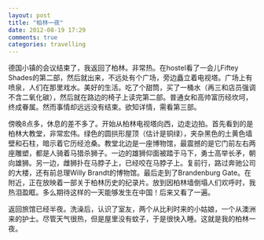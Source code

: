 ```yaml
---
layout: post
title: "柏林一夜"
date: 2012-08-19 17:29
comments: true
categories: travelling
---
```

德国小镇的会议结束了，我返回了柏林。非常热。在hostel看了一会儿Fiftey Shades的第二部，然后就出来，不远处有个广场，旁边矗立着电视塔。广场上有喷泉，人们在那里戏水。美好的生活。吃了个甜筒，买了一桶水（再三和店员强调不含二氧化碳），然后就在路边的椅子上读完第二部。普通女和高帅富历经坎坷，终成眷属。然而事情却远远没有结束。欲知详情，需看第三部。

傍晚8点多，休息的差不多了。开始从柏林电视塔向西，边走边拍。首先看到的是柏林大教堂，非常宏伟。绿色的圆拱形屋顶（估计是铜绿），夹杂黑色的土黄色墙壁和石柱，暗示着它历经沧桑。教堂北边是一座博物馆，最震撼的是它门前左右两座雕塑，都是人骑着马猎杀狮子。一边的雄狮仰面被踏于马下，勇士高举长矛，朝向雄狮。另一边，雌狮扑在马脖子上，已经咬在马脖子上。复前行，路过奔驰公司的大楼，还有前总理Willy Brandt的博物馆。最后走到了Brandenburg Gate。在附近，正在放映着一部关于柏林历史的纪录片。放到因柏林墙倒塌人们欢呼时，我热泪盈眶。多么期待这样的一天能够发生在中国！后来又看了一遍。

返回旅馆已经半夜。洗澡后，认识了室友，两个从比利时来的小姑娘，一个从澳洲来的护士。尽管天气很热，但是屋里没有蚊子，于是很快入睡。这就是我的柏林一夜。


